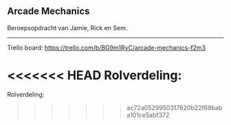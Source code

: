 ## Arcade Mechanics

Beroepsopdracht van Jamie, Rick en Sem. 

-----------------------------------------------------------------
Trello board: https://trello.com/b/BG9m1RyC/arcade-mechanics-f2m3

<<<<<<< HEAD
Rolverdeling: 
=======
Rolverdeling: 
>>>>>>> ac72a0529950317620b22f69baba101ce5abf372
